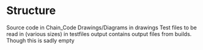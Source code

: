 # Structure

Source code in Chain_Code
Drawings/Diagrams in drawings
Test files to be read in (various sizes) in testfiles
output contains output files from builds. Though this is sadly empty
